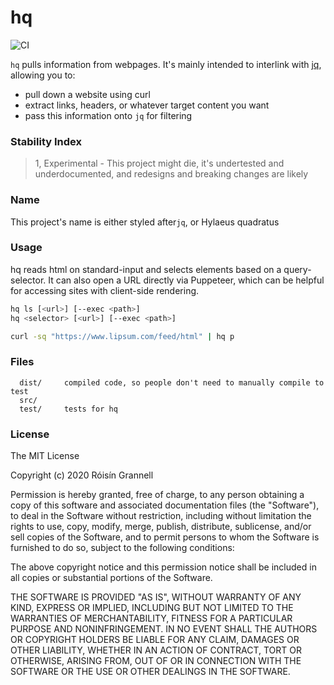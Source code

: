 
# hq

![CI](https://github.com/rgrannell1/hq/workflows/CI/badge.svg)

`hq` pulls information from webpages. It's mainly intended to interlink with [jq](https://stedolan.github.io/jq), allowing you to:

- pull down a website using curl
- extract links, headers, or whatever target content you want
- pass this information onto `jq` for filtering

### Stability Index

> 1, Experimental - This project might die, it's undertested and underdocumented, and redesigns and breaking changes are likely

### Name

This project's name is either styled after`jq`, or Hylaeus quadratus

### Usage

hq reads html on standard-input and selects elements based on a query-selector. It can also open a URL directly via Puppeteer, which can be helpful
for accessing sites with client-side rendering.

```sh
hq ls [<url>] [--exec <path>]
hq <selector> [<url>] [--exec <path>]
```

```sh
curl -sq "https://www.lipsum.com/feed/html" | hq p
```

### Files

```
  dist/     compiled code, so people don't need to manually compile to test
  src/
  test/     tests for hq
```

### License

The MIT License

Copyright (c) 2020 Róisín Grannell

Permission is hereby granted, free of charge, to any person obtaining a copy of this software and associated documentation files (the "Software"), to deal in the Software without restriction, including without limitation the rights to use, copy, modify, merge, publish, distribute, sublicense, and/or sell copies of the Software, and to permit persons to whom the Software is furnished to do so, subject to the following conditions:

The above copyright notice and this permission notice shall be included in all copies or substantial portions of the Software.

THE SOFTWARE IS PROVIDED "AS IS", WITHOUT WARRANTY OF ANY KIND, EXPRESS OR IMPLIED, INCLUDING BUT NOT LIMITED TO THE WARRANTIES OF MERCHANTABILITY, FITNESS FOR A PARTICULAR PURPOSE AND NONINFRINGEMENT. IN NO EVENT SHALL THE AUTHORS OR COPYRIGHT HOLDERS BE LIABLE FOR ANY CLAIM, DAMAGES OR OTHER LIABILITY, WHETHER IN AN ACTION OF CONTRACT, TORT OR OTHERWISE, ARISING FROM, OUT OF OR IN CONNECTION WITH THE SOFTWARE OR THE USE OR OTHER DEALINGS IN THE SOFTWARE.
